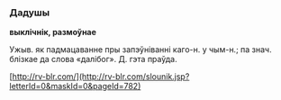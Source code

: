 ### Дадушы
**выклічнік, размоўнае**

Ужыв. як падмацаванне пры запэўніванні каго-н. у чым-н.; па знач. блізкае да слова «далібог». Д. гэта праўда.

<a rel="author">[http://rv-blr.com/](http://rv-blr.com/slounik.jsp?letterId=0&maskId=0&pageId=782)</a>
